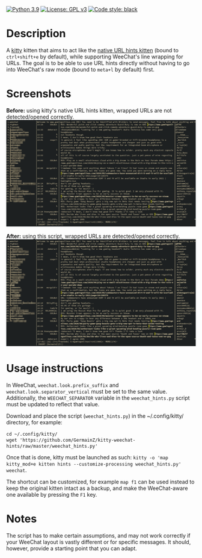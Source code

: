 [![Python 3.9](https://img.shields.io/badge/python-3.9-blue.svg)](https://www.python.org/)
[![License: GPL v3](https://img.shields.io/badge/license-GPLv3-purple.svg)](https://www.gnu.org/licenses/gpl-3.0)
[![Code style: black](https://img.shields.io/badge/code%20style-black-000000.svg)](https://github.com/psf/black)

Description
===========

A [kitty](https://sw.kovidgoyal.net/kitty/) kitten that aims to act like the
[native URL hints kitten](https://sw.kovidgoyal.net/kitty/kittens/hints.html)
(bound to `ctrl+shift+e` by default), while supporting WeeChat's line wrapping
for URLs.  The goal is to be able to use URL hints directly without having to
go into WeeChat's raw mode (bound to `meta+l` by default) first.

Screenshots
===========

**Before:** using kitty's native URL hints kitten, wrapped URLs are not
detected/opened correctly.  
![Before](img/before.png)

**After:** using this script, wrapped URLs are detected/opened correctly.
![After](img/after.png)

Usage instructions
==================

In WeeChat, `weechat.look.prefix_suffix` and `weechat.look.separator_vertical`
must be set to the same value. Additionally, the `WEECHAT_SEPARATOR` variable
in the `weechat_hints.py` script must be updated to reflect that value.

Download and place the script (`weechat_hints.py`) in the ~/.config/kitty/
directory, for example:

    cd ~/.config/kitty/
    wget 'https://github.com/GermainZ/kitty-weechat-hints/raw/master/weechat_hints.py'

Once that is done, kitty must be launched as such: `kitty -o 'map
kitty_mod+e kitten hints --customize-processing weechat_hints.py' weechat`.

The shortcut can be customized, for example `map f1` can be used instead to
keep the original kitten intact as a backup, and make the WeeChat-aware one
available by pressing the `F1` key.

Notes
=====

The script has to make certain assumptions, and may not work correctly if your
WeeChat layout is vastly different or for specific messages. It should,
however, provide a starting point that you can adapt.
